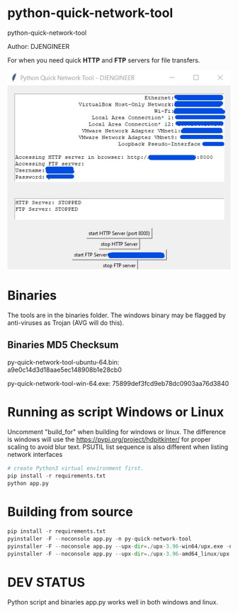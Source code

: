 # python-quick-network-tool
python-quick-network-tool

Author: DJENGINEER

For when you need quick **HTTP** and **FTP** servers for file transfers.

![python quick network tool](https://github.com/djengineer/python-quick-network-tool/blob/main/screenshot.jpg?raw=true)



# Binaries
The tools are in the binaries folder. The windows binary may be flagged by anti-viruses as Trojan (AVG will do this). 

## Binaries MD5 Checksum
py-quick-network-tool-ubuntu-64.bin: a9e0c14d3d18aae5ec148908b1e28cb0

py-quick-network-tool-win-64.exe: 75899def3fcd9eb78dc0903aa76d3840


# Running as script Windows or Linux

Uncomment "build_for" when building for windows or linux.
The difference is windows will use the https://pypi.org/project/hdpitkinter/ for proper scaling to avoid blur text. PSUTIL list sequence is also different when listing network interfaces

```python
# create Python3 virtual environment first.
pip install -r requirements.txt
python app.py

```

# Building from source
```python
pip install -r requirements.txt
pyinstaller -F --noconsole app.py -n py-quick-network-tool
pyinstaller -F --noconsole app.py --upx-dir=./upx-3.96-win64/upx.exe -n py-quick-network-tool
pyinstaller -F --noconsole app.py --upx-dir=./upx-3.96-amd64_linux/upx -n py-quick-network-tool

```



# DEV STATUS

Python script and binaries app.py works well in both windows and linux.




